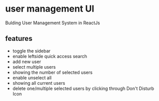 # user management UI

Bulding User Management System in ReactJs

## features

- toggle the sidebar
- enable leftside quick access search
- add new user
- select multiple users
- showing the number of selected users
- enable unselect all
- showing all current users
- delete one/multiple selected users by clicking through Don't Disturb Icon
